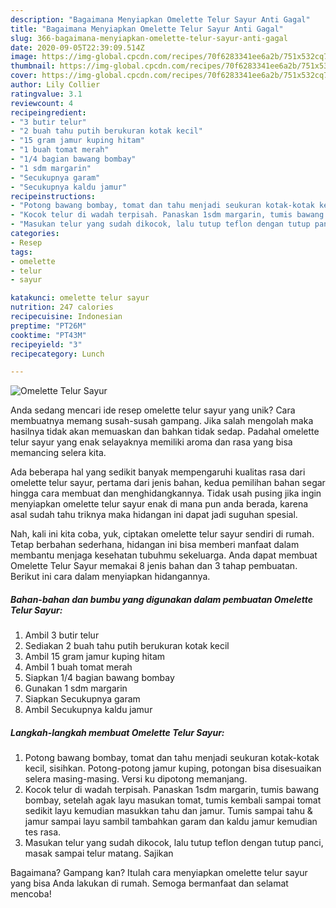 ```yaml
---
description: "Bagaimana Menyiapkan Omelette Telur Sayur Anti Gagal"
title: "Bagaimana Menyiapkan Omelette Telur Sayur Anti Gagal"
slug: 366-bagaimana-menyiapkan-omelette-telur-sayur-anti-gagal
date: 2020-09-05T22:39:09.514Z
image: https://img-global.cpcdn.com/recipes/70f6283341ee6a2b/751x532cq70/omelette-telur-sayur-foto-resep-utama.jpg
thumbnail: https://img-global.cpcdn.com/recipes/70f6283341ee6a2b/751x532cq70/omelette-telur-sayur-foto-resep-utama.jpg
cover: https://img-global.cpcdn.com/recipes/70f6283341ee6a2b/751x532cq70/omelette-telur-sayur-foto-resep-utama.jpg
author: Lily Collier
ratingvalue: 3.1
reviewcount: 4
recipeingredient:
- "3 butir telur"
- "2 buah tahu putih berukuran kotak kecil"
- "15 gram jamur kuping hitam"
- "1 buah tomat merah"
- "1/4 bagian bawang bombay"
- "1 sdm margarin"
- "Secukupnya garam"
- "Secukupnya kaldu jamur"
recipeinstructions:
- "Potong bawang bombay, tomat dan tahu menjadi seukuran kotak-kotak kecil, sisihkan. Potong-potong jamur kuping, potongan bisa disesuaikan selera masing-masing. Versi ku dipotong memanjang."
- "Kocok telur di wadah terpisah. Panaskan 1sdm margarin, tumis bawang bombay, setelah agak layu masukan tomat, tumis kembali sampai tomat sedikit layu kemudian masukkan tahu dan jamur. Tumis sampai tahu &amp; jamur sampai layu sambil tambahkan garam dan kaldu jamur kemudian tes rasa."
- "Masukan telur yang sudah dikocok, lalu tutup teflon dengan tutup panci, masak sampai telur matang. Sajikan"
categories:
- Resep
tags:
- omelette
- telur
- sayur

katakunci: omelette telur sayur 
nutrition: 247 calories
recipecuisine: Indonesian
preptime: "PT26M"
cooktime: "PT43M"
recipeyield: "3"
recipecategory: Lunch

---
```



![Omelette Telur Sayur](https://img-global.cpcdn.com/recipes/70f6283341ee6a2b/751x532cq70/omelette-telur-sayur-foto-resep-utama.jpg)

Anda sedang mencari ide resep omelette telur sayur yang unik? Cara membuatnya memang susah-susah gampang. Jika salah mengolah maka hasilnya tidak akan memuaskan dan bahkan tidak sedap. Padahal omelette telur sayur yang enak selayaknya memiliki aroma dan rasa yang bisa memancing selera kita.



Ada beberapa hal yang sedikit banyak mempengaruhi kualitas rasa dari omelette telur sayur, pertama dari jenis bahan, kedua pemilihan bahan segar hingga cara membuat dan menghidangkannya. Tidak usah pusing jika ingin menyiapkan omelette telur sayur enak di mana pun anda berada, karena asal sudah tahu triknya maka hidangan ini dapat jadi suguhan spesial.


Nah, kali ini kita coba, yuk, ciptakan omelette telur sayur sendiri di rumah. Tetap berbahan sederhana, hidangan ini bisa memberi manfaat dalam membantu menjaga kesehatan tubuhmu sekeluarga. Anda dapat membuat Omelette Telur Sayur memakai 8 jenis bahan dan 3 tahap pembuatan. Berikut ini cara dalam menyiapkan hidangannya.

<!--inarticleads1-->

##### Bahan-bahan dan bumbu yang digunakan dalam pembuatan Omelette Telur Sayur:

1. Ambil 3 butir telur
1. Sediakan 2 buah tahu putih berukuran kotak kecil
1. Ambil 15 gram jamur kuping hitam
1. Ambil 1 buah tomat merah
1. Siapkan 1/4 bagian bawang bombay
1. Gunakan 1 sdm margarin
1. Siapkan Secukupnya garam
1. Ambil Secukupnya kaldu jamur




<!--inarticleads2-->

##### Langkah-langkah membuat Omelette Telur Sayur:

1. Potong bawang bombay, tomat dan tahu menjadi seukuran kotak-kotak kecil, sisihkan. Potong-potong jamur kuping, potongan bisa disesuaikan selera masing-masing. Versi ku dipotong memanjang.
1. Kocok telur di wadah terpisah. Panaskan 1sdm margarin, tumis bawang bombay, setelah agak layu masukan tomat, tumis kembali sampai tomat sedikit layu kemudian masukkan tahu dan jamur. Tumis sampai tahu &amp; jamur sampai layu sambil tambahkan garam dan kaldu jamur kemudian tes rasa.
1. Masukan telur yang sudah dikocok, lalu tutup teflon dengan tutup panci, masak sampai telur matang. Sajikan




Bagaimana? Gampang kan? Itulah cara menyiapkan omelette telur sayur yang bisa Anda lakukan di rumah. Semoga bermanfaat dan selamat mencoba!
